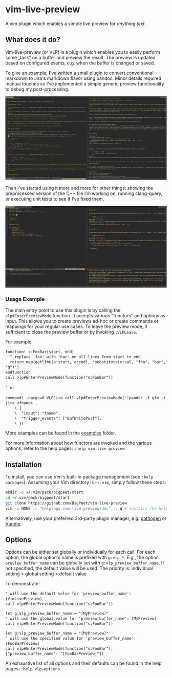 # vim-live-preview

A vim plugin which enables a simple live preview for *anything text*.

## What does it do?

vim-live-preview (or VLP) is a plugin which enables you to easily perform some „task“ on a buffer and preview the result.
The preview is updated based on configured events, e.g. when the buffer is changed or saved.

To give an example, I've written a small plugin to convert conventional markdown to Jira's markdown flavor using pandoc.
Minor details required manual touches so I‘ve implemented a simple generic preview functionality to debug my post-processing.

![Screenshot of a jira conversion](assets/jira-example.png)

Then I've started using it more and more for other things: showing the preprocessed version of the C++ file I’m working on, running clang-query, or executing unit tests to see if I’ve fixed them.

![Screenshot of the clang-query example](assets/clang-query-example.png)

### Usage Example

The main entry point to use this plugin is by calling the `vlp#EnterPreviewMode` function.
It accepts various "functors" and options as input.
This allows you to create previews ad-hoc or create commands or mappings for your regular use cases.
To leave the preview mode, it sufficient to close the preview buffer or by invoking `:VLPLeave`.

For example:

```vim
function! s:FooBar(start, end)
  " replace 'foo' with 'bar' on all lines from start to end.
  return map(getline(a:start, a:end), 'substitute(v:val, "foo", "bar", "g")')
endfunction
call vlp#EnterPreviewMode(function("s:FooBar"))

" or

command! -nargs=0 VLPJira call vlp#EnterPreviewMode('!pandoc -f gfm -t jira <fname>',
    \ {
    \  "input": "fname",
    \  "trigger_events": ["BufWritePost"],
    \ })
```

More examples can be found in the [examples](https://github.com/BigPeet/vim-live-preview/tree/master/examples) folder.

For more information about how functors are invoked and the various options, refer to the help pages: `:help vim-live-preview`

## Installation

To install, you can use Vim's built-in package management (see `:help packages`).
Assuming your Vim directory is `~/.vim`, simply follow these steps:

```bash
mkdir -p ~/.vim/pack/bigpeet/start
cd ~/.vim/pack/bigpeet/start
git clone https://github.com/BigPeet/vim-live-preview
vim -u NONE -c "helptags vim-live-preview/doc" -c q # installs the helptags
```

Alternatively, use your preferred 3rd-party plugin manager, e.g. [pathogen](https://github.com/tpope/vim-pathogen) or [Vundle](https://github.com/VundleVim/Vundle.vim).

## Options

Options can be either set globally or individually for each call.
For each option, the global option's name is prefixed with `g:vlp_*`.
E.g., the option `preview_buffer_name` can be globally set with `g:vlp_preview_buffer_name`.
If not specified, the default value will be used.
The priority is: individiual setting > global setting > default value

To demonstrate:

```vim
" will use the default value for 'preview_buffer_name': [VimLivePreview]
call vlp#EnterPreviewMode(function("s:FooBar"))
```

```vim
let g:vlp_preview_buffer_name = "[MyPreview]"
" will use the global value for 'preview_buffer_name': [MyPreview]
call vlp#EnterPreviewMode(function("s:FooBar"))
```

```vim
let g:vlp_preview_buffer_name = "[MyPreview]"
" will use the specified value for 'preview_buffer_name': [FooBarPreview]
call vlp#EnterPreviewMode(function("s:FooBar"), {"preview_buffer_name": "[FooBarPreview]"})
```

An exhaustive list of all options and their defaults can be found in the help pages: `:help vlp-options`
